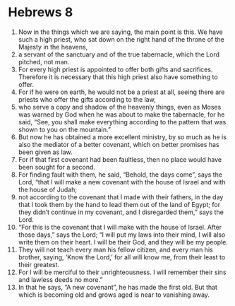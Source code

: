﻿
# Hebrews 8
1. Now in the things which we are saying, the main point is this. We have such a high priest, who sat down on the right hand of the throne of the Majesty in the heavens, 
2. a servant of the sanctuary and of the true tabernacle, which the Lord pitched, not man. 
3. For every high priest is appointed to offer both gifts and sacrifices. Therefore it is necessary that this high priest also have something to offer. 
4. For if he were on earth, he would not be a priest at all, seeing there are priests who offer the gifts according to the law, 
5. who serve a copy and shadow of the heavenly things, even as Moses was warned by God when he was about to make the tabernacle, for he said, “See, you shall make everything according to the pattern that was shown to you on the mountain.” 
6. But now he has obtained a more excellent ministry, by so much as he is also the mediator of a better covenant, which on better promises has been given as law. 
7. For if that first covenant had been faultless, then no place would have been sought for a second. 
8. For finding fault with them, he said, “Behold, the days come”, says the Lord, “that I will make a new covenant with the house of Israel and with the house of Judah; 
9. not according to the covenant that I made with their fathers, in the day that I took them by the hand to lead them out of the land of Egypt; for they didn’t continue in my covenant, and I disregarded them,” says the Lord. 
10. “For this is the covenant that I will make with the house of Israel. After those days,” says the Lord; “I will put my laws into their mind, I will also write them on their heart. I will be their God, and they will be my people. 
11. They will not teach every man his fellow citizen, and every man his brother, saying, ‘Know the Lord,’ for all will know me, from their least to their greatest. 
12. For I will be merciful to their unrighteousness. I will remember their sins and lawless deeds no more.” 
13. In that he says, “A new covenant”, he has made the first old. But that which is becoming old and grows aged is near to vanishing away. 
